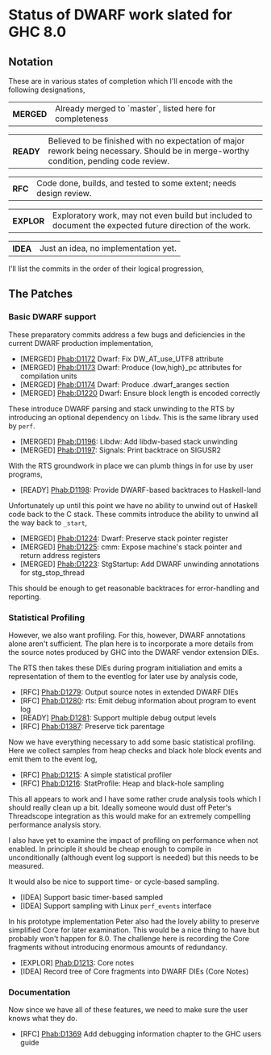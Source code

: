 # Status of DWARF work slated for GHC 8.0


## Notation



These are in various states of completion which I'll encode with the
following designations,


<table><tr><th>MERGED</th>
<td>Already merged to `master`, listed here for completeness
</td></tr></table>


<table><tr><th>READY</th>
<td>Believed to be finished with no expectation of major rework
being necessary. Should be in merge-worthy condition, pending
code review.
</td></tr></table>


<table><tr><th>RFC</th>
<td>Code done, builds, and tested to some extent; needs design
review.
</td></tr></table>


<table><tr><th>EXPLOR</th>
<td>Exploratory work, may not even build but included to document
the expected future direction of the work.
</td></tr></table>


<table><tr><th>IDEA</th>
<td>Just an idea, no implementation yet.
</td></tr></table>



I'll list the commits in the order of their logical progression,


## The Patches


### Basic DWARF support



These preparatory commits address a few bugs and deficiencies in the
current DWARF production implementation,


- \[MERGED\]  [
  Phab:D1172](https://phabricator.haskell.org/D1172) Dwarf: Fix DW\_AT\_use\_UTF8 attribute
- \[MERGED\]  [
  Phab:D1173](https://phabricator.haskell.org/D1173) Dwarf: Produce {low,high}\_pc attributes for compilation units
- \[MERGED\]  [
  Phab:D1174](https://phabricator.haskell.org/D1174) Dwarf: Produce .dwarf\_aranges section
- \[MERGED\]  [
  Phab:D1220](https://phabricator.haskell.org/D1220) Dwarf: Ensure block length is encoded correctly


These introduce DWARF parsing and stack unwinding to the RTS by
introducing an optional dependency on `libdw`. This is the same library
used by `perf`.


- \[MERGED\]   [
  Phab:D1196](https://phabricator.haskell.org/D1196): Libdw: Add libdw-based stack unwinding
- \[MERGED\]   [
  Phab:D1197](https://phabricator.haskell.org/D1197): Signals: Print backtrace on SIGUSR2


With the RTS groundwork in place we can plumb things in for use by user
programs,


- \[READY\]   [
  Phab:D1198](https://phabricator.haskell.org/D1198): Provide DWARF-based backtraces to Haskell-land


Unfortunately up until this point we have no ability to unwind out of
Haskell code back to the C stack. These commits introduce the ability to
unwind all the way back to `_start`,


- \[MERGED\]  [
  Phab:D1224](https://phabricator.haskell.org/D1224): Dwarf: Preserve stack pointer register
- \[MERGED\]  [
  Phab:D1225](https://phabricator.haskell.org/D1225): cmm: Expose machine's stack pointer and return address registers
- \[MERGED\]  [
  Phab:D1223](https://phabricator.haskell.org/D1223): StgStartup: Add DWARF unwinding annotations for stg\_stop\_thread


This should be enough to get reasonable backtraces for error-handling
and reporting.


### Statistical Profiling



However, we also want profiling. For this, however, DWARF annotations
alone aren't sufficient. The plan here is to incorporate a more details
from the source notes produced by GHC into the DWARF vendor extension
DIEs.



The RTS then takes these DIEs during program initialiation and
emits a representation of them to the eventlog for later use by analysis
code,


- \[RFC\]    [
  Phab:D1279](https://phabricator.haskell.org/D1279): Output source notes in extended DWARF DIEs
- \[RFC\]    [
  Phab:D1280](https://phabricator.haskell.org/D1280): rts: Emit debug information about program to event log
- \[READY\]  [
  Phab:D1281](https://phabricator.haskell.org/D1281): Support multiple debug output levels
- \[RFC\]    [
  Phab:D1387](https://phabricator.haskell.org/D1387): Preserve tick parentage


Now we have everything necessary to add some basic statistical
profiling. Here we collect samples from heap checks and black hole block
events and emit them to the event log,


- \[RFC\]    [
  Phab:D1215](https://phabricator.haskell.org/D1215): A simple statistical profiler
- \[RFC\]    [
  Phab:D1216](https://phabricator.haskell.org/D1216): StatProfile: Heap and black-hole sampling


This all appears to work and I have some rather crude analysis tools
which I should really clean up a bit. Ideally someone would dust off
Peter's Threadscope integration as this would make for an extremely
compelling performance analysis story.



I also have yet to examine the impact of profiling on performance when
not enabled. In principle it should be cheap enough to compile in
unconditionally (although event log support is needed) but this needs to
be measured.



It would also be nice to support time- or cycle-based sampling.


- \[IDEA\]   Support basic timer-based sampled
- \[IDEA\]   Support sampling with Linux `perf_events` interface


In his prototype implementation Peter also had the lovely ability to
preserve simplified Core for later examination. This would be a nice
thing to have but probably won't happen for 8.0. The challenge here is
recording the Core fragments without introducing enormous amounts of
redundancy.


- \[EXPLOR\] [ Phab:D1213](https://phabricator.haskell.org/D1213): Core notes
- \[IDEA\]   Record tree of Core fragments into DWARF DIEs (Core Notes)

### Documentation



Now since we have all of these features, we need to make sure the user knows what they do.


- \[RFC\] [
  Phab:D1369](https://phabricator.haskell.org/D1369)   Add debugging information chapter to the GHC users guide
